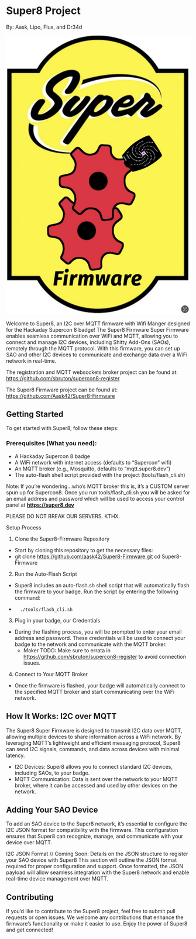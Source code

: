 # Super8 Project

By: Aask, Lipo, Flux, and Dr34d

![alt text](image.png)

Welcome to Super8, an I2C over MQTT firmware with Wifi Manger designed for the Hackaday Supercon 8 badge! The Super8 Firmware Super Firmware enables seamless communication over WiFi and MQTT, allowing you to connect and manage I2C devices, including Shitty Add-Ons (SAOs), remotely through the MQTT protocol. With this firmware, you can set up SAO and other I2C devices to communicate and exchange data over a WiFi network in real-time.

The registration and MQTT websockets broker project can be found at: https://github.com/sbruton/supercon8-register 

The Super8 Firmware project can be found at:
https://github.com/Aask42/Super8-Firmware 

## Getting Started

To get started with Super8, follow these steps:

### Prerequisites (What you need):
- A Hackaday Supercon 8 badge
- A WiFi network with internet access (defaults to “Supercon” wifi)
- An MQTT broker (e.g., Mosquitto, defaults to “mqtt.super8.dev”)
- The auto-flash shell script provided with the project (tools/flash_cli.sh)  
  

Note: If you’re wondering…who’s MQTT broker this is, it’s a CUSTOM server spun up for Supercon8. Once you run tools/flash_cli.sh you will be asked for an email address and password which will  be used to access your control panel at **https://super8.dev**

PLEASE DO NOT BREAK OUR SERVERS. KTHX. 

Setup Process
1. Clone the Super8-Firmware Repository
- Start by cloning this repository to get the necessary files:
- git clone https://github.com/aask42/Super8-Firmware.git
cd Super8-Firmware

2. Run the Auto-Flash Script
- Super8 includes an auto-flash.sh shell script that will automatically flash the firmware to your badge. Run the script by entering the following command:
- ```cd tools
    ./tools/flash_cli.sh
    ```
3. Plug in your badge, our Credentials
- During the flashing process, you will be prompted to enter your email address and password. These credentials will be used to connect your badge to the network and communicate with the MQTT broker.
    - Maker TODO: Make sure to errata in https://github.com/sbruton/supercon8-register to avoid connection issues.
4. Connect to Your MQTT Broker
- Once the firmware is flashed, your badge will automatically connect to the specified MQTT broker and start communicating over the WiFi network.

## How It Works: I2C over MQTT
The Super8 Super Firmware is designed to transmit I2C data over MQTT, allowing multiple devices to share information across a WiFi network. By leveraging MQTT’s lightweight and efficient messaging protocol, Super8 can send I2C signals, commands, and data across devices with minimal latency.
- I2C Devices: Super8 allows you to connect standard I2C devices, including SAOs, to your badge.
- MQTT Communication: Data is sent over the network to your MQTT broker, where it can be accessed and used by other devices on the network.

## Adding Your SAO Device
To add an SAO device to the Super8 network, it’s essential to configure the I2C JSON format for compatibility with the firmware. This configuration ensures that Super8 can recognize, manage, and communicate with your device over MQTT.

I2C JSON Format
// Coming Soon: Details on the JSON structure to register your SAO device with Super8
This section will outline the JSON format required for proper configuration and support. Once formatted, the JSON payload will allow seamless integration with the Super8 network and enable real-time device management over MQTT.

## Contributing
If you’d like to contribute to the Super8 project, feel free to submit pull requests or open issues. We welcome any contributions that enhance the firmware’s functionality or make it easier to use.
Enjoy the power of Super8 and get connected!

